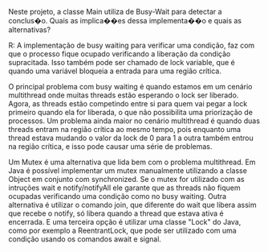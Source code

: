Neste projeto, a classe Main utiliza de Busy-Wait para detectar a conclus�o. Quais as implica��es dessa implementa��o e quais as alternativas?

R:
A implementação de busy waiting para verificar uma condição, faz com que o processo fique ocupado verificando a liberação da condição supracitada. Isso também pode ser chamado de lock variable, que é quando uma variável bloqueia a entrada para uma região crítica.

O principal problema com busy waiting é quando estamos em um cenário multithread onde muitas threads estão esperando o lock ser liberado. Agora, as threads estão competindo entre si para quem vai pegar a lock primeiro quando ela for liberada, o que não possibilita uma priorização de processos. Um problema ainda maior no cenário multithread é quando duas threads entram na região crítica ao mesmo tempo, pois enquanto uma thread estava mudando o valor da lock de 0 para 1 a outra também entrou na região crítica, e isso pode causar uma série de problemas.

Um Mutex é uma alternativa que lida bem com o problema multithread. Em Java é possível implementar um mutex manualmente utilizando a classe Object em conjunto com synchronized. Se o mutex for utilizado com as intruções wait e notify/notifyAll ele garante que as threads não fiquem ocupadas verificando uma condição como no busy waiting. Outra alternativa é utilizar o comando join, que diferente do wait que libera assim que recebe o notify, só libera quando a thread que estava ativa é encerrada. E uma terceira opção é utilizar uma classe "Lock" do Java, como por exemplo a ReentrantLock, que pode ser utilizado com uma condição usando os comandos await e signal.